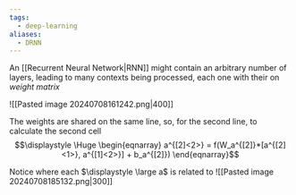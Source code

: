 ```yaml
---
tags:
  - deep-learning
aliases:
  - DRNN
---
```

An [[Recurrent Neural Network|RNN]] might contain an arbitrary number of layers, leading to many contexts being processed, each one with their on *weight matrix*

![[Pasted image 20240708161242.png|400]]

The weights are shared on the same line, so, for the second line, to calculate the second cell
$$\displaystyle \Huge \begin{eqnarray} 
a^{[2]<2>} = f(W_a^{[2]}*[a^{[2]<1>}, a^{[1]<2>}] + b_a^{[2]})
\end{eqnarray}$$

Notice where each $\displaystyle \large a$ is related to
![[Pasted image 20240708185132.png|300]]

